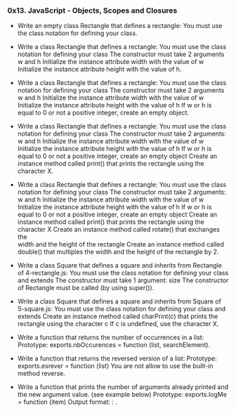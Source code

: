 ### 0x13. JavaScript - Objects, Scopes and Closures

- Write an empty class Rectangle that defines a rectangle:
  You must use the class notation for defining your class.

- Write a class Rectangle that defines a rectangle:
  You must use the class notation for defining your class
  The constructor must take 2 arguments w and h
  Initialize the instance attribute width with the value of w
  Initialize the instance attribute height with the value of h.

- Write a class Rectangle that defines a rectangle:
  You must use the class notation for defining your class
  The constructor must take 2 arguments w and h
  Initialize the instance attribute width with the value of w
  Initialize the instance attribute height with the value of h
  If w or h is equal to 0 or not a positive integer, create an
  empty object.

- Write a class Rectangle that defines a rectangle:
  You must use the class notation for defining your class
  The constructor must take 2 arguments: w and h
  Initialize the instance attribute width with the value of w
  Initialize the instance attribute height with the value of h
  If w or h is equal to 0 or not a positive integer, create an
  empty object
  Create an instance method called print() that prints the
  rectangle using the character X.

- Write a class Rectangle that defines a rectangle:
  You must use the class notation for defining your class
  The constructor must take 2 arguments: w and h
  Initialize the instance attribute width with the value of w
  Initialize the instance attribute height with the value of h
  If w or h is equal to 0 or not a positive integer, create an
  empty object
  Create an instance method called print() that prints the
  rectangle using the character X
  Create an instance method called rotate() that exchanges the\
  width and the height of the rectangle
  Create an instance method called double() that multiples the
  width and the height of the rectangle by 2.

- Write a class Square that defines a square and inherits from
  Rectangle of 4-rectangle.js:
  You must use the class notation for defining your class and extends
  The constructor must take 1 argument: size
  The constructor of Rectangle must be called (by using super()).

- Write a class Square that defines a square and inherits from
  Square of 5-square.js:
  You must use the class notation for defining your class and extends
  Create an instance method called charPrint(c) that prints the
  rectangle using the character c
  If c is undefined, use the character X.

- Write a function that returns the number of occurrences in a list:
  Prototype: exports.nbOccurences = function (list, searchElement).

- Write a function that returns the reversed version of a list:
  Prototype: exports.esrever = function (list)
  You are not allow to use the built-in method reverse.

- Write a function that prints the number of arguments already
  printed and the new argument value. (see example below)
  Prototype: exports.logMe = function (item)
  Output format: <number arguments already printed>:
  <current argument value>.